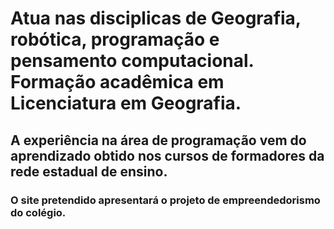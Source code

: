 # Atua nas disciplicas de Geografia, robótica, programação e pensamento computacional. Formação acadêmica em Licenciatura em Geografia.
## A experiência na área de programação vem do aprendizado obtido nos cursos de formadores da rede estadual de ensino.
### O site pretendido apresentará o projeto de empreendedorismo do colégio.
